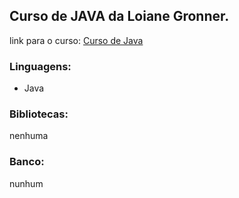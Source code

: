 ## Curso de JAVA da Loiane Gronner.

link para o curso:
[Curso de Java](http://google.com.br "Clique e acesse agora!")

### Linguagens:
- Java

### Bibliotecas:
nenhuma

### Banco:
nunhum